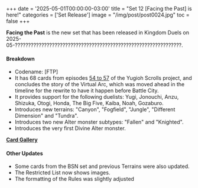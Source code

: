 +++
date = '2025-05-01T00:00:00-03:00'
title = "Set 12 [Facing the Past] is here!"
categories = ['Set Release']
image = "/img/post/post0024.jpg"
toc = false
+++

**Facing the Past** is the new set that has been released in Kingdom Duels on 2025-05-???????????????????????????????????????????????????????????????.

#### Breakdown

- Codename: [FTP]
- It has 68 cards from episodes [54 to 57](/story/museum-arc/) of the Yugioh Scrolls project, and concludes the story of the Virtual Arc, which was moved ahead in the timeline for the rewrite to have it happen before Battle City.
- It provides support for the following duelists: Yugi, Jonouchi, Anzu, Shizuka, Otogi, Honda, The Big Five, Kaiba, Noah, Gozaburo.
- Introduces new terrains: "Canyon", "Fogfield", "Jungle", "Different Dimension" and "Tundra".
- Introduces two new Alter monster subtypes: "Fallen" and "Knighted".
- Introduces the very first Divine Alter monster.

[**Card Gallery**](/deckbuilder/index.html#12)

#### Other Updates

- Some cards from the BSN set and previous Terrains were also updated.
- The Restricted List now shows images.
- The formatting of the Rules was slightly adjusted
